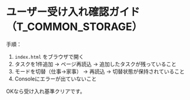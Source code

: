 # ユーザー受け入れ確認ガイド（T_COMMON_STORAGE）

手順：
1) `index.html` をブラウザで開く
2) タスクを1件追加 → ページ再読込 → 追加したタスクが残っていること
3) モードを切替（仕事→家事） → 再読込 → 切替状態が保持されていること
4) Consoleにエラーが出ていないこと

OKなら受け入れ基準クリアです。
